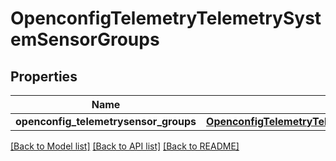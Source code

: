 # OpenconfigTelemetryTelemetrySystemSensorGroups

## Properties
Name | Type | Description | Notes
------------ | ------------- | ------------- | -------------
**openconfig_telemetrysensor_groups** | [**OpenconfigTelemetryTelemetrySystemOpenconfigtelemetrytelemetrysystemSensorgroups**](OpenconfigTelemetryTelemetrySystemOpenconfigtelemetrytelemetrysystemSensorgroups.md) |  | [optional] 

[[Back to Model list]](../README.md#documentation-for-models) [[Back to API list]](../README.md#documentation-for-api-endpoints) [[Back to README]](../README.md)



